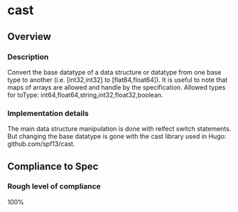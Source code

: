 # cast

## Overview

### Description
Convert the base datatype of a data structure or datatype from one base type to another (i.e. [int32,int32] to [flat64,float64]).  It is useful to note that maps of arrays are allowed and handle by the specification.   Allowed types for toType: int64,float64,string,int32,float32,boolean.

### Implementation details
The main data structure manipulation is done with relfect switch statements.  But changing the base datatype is gone with the cast library used in Hugo:  github.com/spf13/cast.

## Compliance to Spec

### Rough level of compliance  
100%

